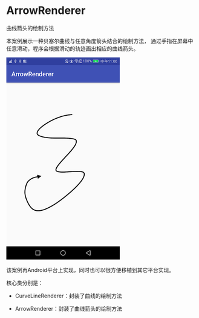 # ArrowRenderer
曲线箭头的绘制方法

本案例展示一种贝塞尔曲线与任意角度箭头结合的绘制方法，
通过手指在屏幕中任意滑动，程序会根据滑动的轨迹画出相应的曲线箭头。

<img width="300" height="534" src="https://github.com/ruilin/ArrowRenderer/blob/master/example.png"/>

该案例再Android平台上实现，同时也可以很方便移植到其它平台实现。

核心类分别是：

* CurveLineRenderer：封装了曲线的绘制方法

* ArrowRenderer：封装了曲线箭头的绘制方法
